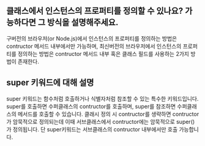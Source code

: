 ## 클래스에서 인스턴스의 프로퍼티를 정의할 수 있나요? 가능하다면 그 방식을 설명해주세요.

구버전의 브라우저(or Node.js)에서 인스턴스의 프로퍼티를 정의하는 방법은 contructor 메서드 내부에서만 가능하며,
최신버전의 브라우저에서 인스턴스의 프로퍼티를 정의하는 방법은 contructor 메서드 내부 혹은 클래스 필드를 사용하는 2가지 방법이 존재한다.

## super 키워드에 대해 설명

super 키워드는 함수처럼 호출하거나 식별자처럼 참조할 수 있는 특수한 키워드입니다.
super를 호출하면 수퍼클래스의 contructor를 호출하며, super를 참조하면 수퍼클래스의 메서드를 호출할 수 있습니다.
클래시 정의 시 contructor를 생략하면 contructor가 암묵적으로 정의되는데 이때 서브클래스에서 contructor에는 암묵적으로 super()가 정의됩니다. 단 super키워드는 서브클래스의 contructor 내부에서만 호출 가능합니다.
